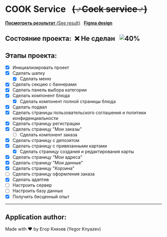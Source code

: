 # **COOK Service** &nbsp;&nbsp;~~(♂Cock service♂)~~

[__Посмотреть результат__ (See result)](https://yegych9923.github.io/cook-service/)
&nbsp;
[__Figma design__](https://www.figma.com/file/zvR5GICKaE0W9D6XG31FrF/%D0%94%D0%B5%D1%81%D0%BA%D1%82%D0%BE%D0%BF?node-id=0%3A1)

## Состояние проекта:&nbsp; :x: Не сделан &nbsp;&nbsp;![40%](https://progress-bar.dev/40)

## Этапы проекта:
- [X] Инициализировать проект
- [X] Сделать шапку
    - [X] Сделать меню 
- [X] Сделать секцию с баннерами
- [X] Сделать панель выбора категории
- [X] Сделать компонент блюда
    - [X] Сделать компонент полной страницы блюда
- [X] Сделать подвал
- [X] Сделать страницы пользовательского соглашения и политики конфиденциальности
- [X] Сделать страницу регистрации
- [X] Сделать страницу "Мои заказы"
    - [ ] Сделать компонент заказа
- [X] Сделать страницу с депозитом
- [X] Сделать страницу с привязанными картами
    - [X] Сделать страницу создания и редактирования карты
- [X] Сделать страницу "Мои адреса"
- [X] Сделать страницу "Мои данные"
- [X] Сделать страницу "Корзина"
- [ ] Сделать страницу оформления заказа
- [X] Сделать адаптив
- [ ] Настроить сервер
- [ ] Настроить базу данных
- [X] Получить бесценный опыт

----------

## Application author:
Made with :heart: by Егор Князев (Yegor Knyazev)